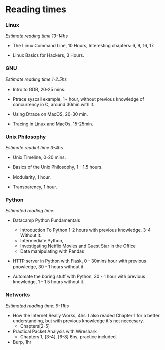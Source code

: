 # Reading times


### Linux
*Estimate reading time 13-14hs* 

- The Linux Command Line,  10 Hours, Interesting chapters: 6, 9, 16, 17.

- Linux Basics for Hackers, 3 Hours.

### GNU
*Estimate reading time 1-2.5hs*

- Intro to GDB, 20-25 mins.

- Ptrace syscall example, 1+ hour, without previous knowledge of concurrency in C, around 30min with it.

- Using Dtrace on MacOS, 20-30 min.

- Tracing in Linux and MacOs, 15-25min.


### Unix Philosophy
*Estimate readint time 3-4hs*

- Unix Timeline, 0-20 mins.

- Basics of the Unix Philosophy, 1 - 1,5 hours.

- Modularity, 1 hour. 

- Transparency, 1 hour.


### Python
*Estimated reading time:*

- Datacamp Python Fundamentals
    - Introduction To Python 1-2 hours with previous knowledge. 3-4 Without it.
    - Intermediate Python, 
    - Investigating Netflix Movies and Guest Star in the Office
    - Data manipulating with Pandas 

- HTTP server in Python with Flask, 0 - 30mins hour with previous pnowledge, 30 - 1 hours without it .

- Automate the boring stuff with Python, 30 - 1 hour with previous knowledge, 1 - 1.5 hours without it.

### Networks
*Estimated reading time: 9-11hs*
- How the Internet Really Works, 4hs. I also readed Chapter 1 for a better understanding, but with previous knowledge it's not neccesary.
  - Chapters[2-5] 
- Practical Packet Analysis with Wireshark
  - Chapters 1, [3-4], [6-8] 6hs, practice included.
- Burp, 1hr
